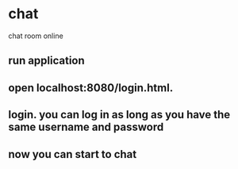 # chat
chat room online

## run application

## open localhost:8080/login.html.

## login. you can log in as long as you have the same username and password

## now you can start to chat
